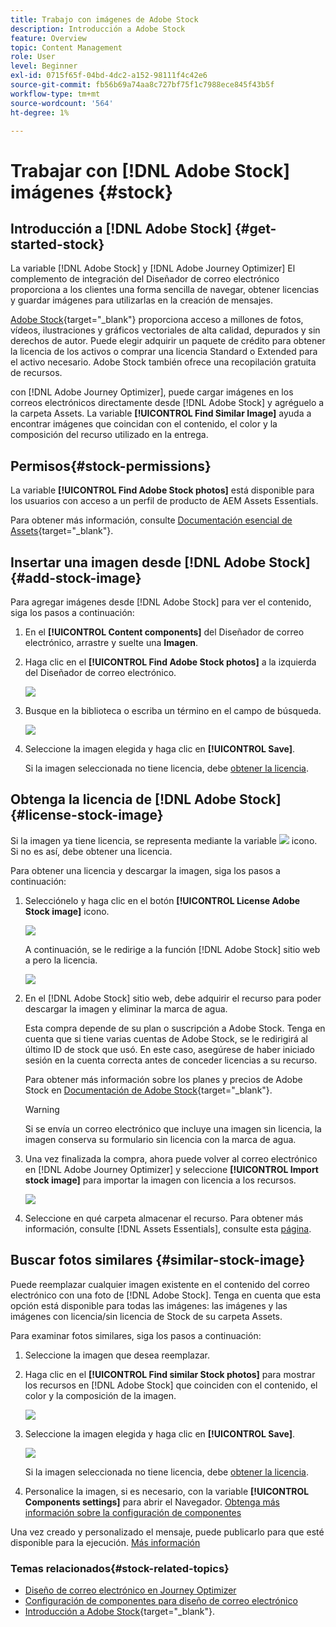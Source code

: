 ```yaml
---
title: Trabajo con imágenes de Adobe Stock
description: Introducción a Adobe Stock
feature: Overview
topic: Content Management
role: User
level: Beginner
exl-id: 0715f65f-04bd-4dc2-a152-98111f4c42e6
source-git-commit: fb56b69a74aa8c727bf75f1c7988ece845f43b5f
workflow-type: tm+mt
source-wordcount: '564'
ht-degree: 1%

---
```


# Trabajar con [!DNL Adobe Stock] imágenes {#stock}

## Introducción a [!DNL Adobe Stock] {#get-started-stock}

La variable [!DNL Adobe Stock] y [!DNL Adobe Journey Optimizer] El complemento de integración del Diseñador de correo electrónico proporciona a los clientes una forma sencilla de navegar, obtener licencias y guardar imágenes para utilizarlas en la creación de mensajes.

[Adobe Stock](https://helpx.adobe.com/stock/get-started.html){target=&quot;_blank&quot;} proporciona acceso a millones de fotos, vídeos, ilustraciones y gráficos vectoriales de alta calidad, depurados y sin derechos de autor. Puede elegir adquirir un paquete de crédito para obtener la licencia de los activos o comprar una licencia Standard o Extended para el activo necesario. Adobe Stock también ofrece una recopilación gratuita de recursos.

con [!DNL Adobe Journey Optimizer], puede cargar imágenes en los correos electrónicos directamente desde [!DNL Adobe Stock] y agréguelo a la carpeta Assets. La variable **[!UICONTROL Find Similar Image]** ayuda a encontrar imágenes que coincidan con el contenido, el color y la composición del recurso utilizado en la entrega.

## Permisos{#stock-permissions}

La variable **[!UICONTROL Find Adobe Stock photos]** está disponible para los usuarios con acceso a un perfil de producto de AEM Assets Essentials.

Para obtener más información, consulte [Documentación esencial de Assets](https://experienceleague.adobe.com/docs/experience-manager-assets-essentials/help/get-started-admins/deploy-administer.html#add-users-to-essentials){target=&quot;_blank&quot;}.

## Insertar una imagen desde [!DNL Adobe Stock] {#add-stock-image}

Para agregar imágenes desde [!DNL Adobe Stock] para ver el contenido, siga los pasos a continuación:

1. En el **[!UICONTROL Content components]** del Diseñador de correo electrónico, arrastre y suelte una **Imagen**.

1. Haga clic en el **[!UICONTROL Find Adobe Stock photos]** a la izquierda del Diseñador de correo electrónico.

   ![](assets/stock-find-photos.png)

1. Busque en la biblioteca o escriba un término en el campo de búsqueda.

   ![](assets/stock-select-from-lib.png)

1. Seleccione la imagen elegida y haga clic en **[!UICONTROL Save]**.

   Si la imagen seleccionada no tiene licencia, debe [obtener la licencia](#license-stock-image).


## Obtenga la licencia de [!DNL Adobe Stock] {#license-stock-image}

Si la imagen ya tiene licencia, se representa mediante la variable ![](assets/stock_10.png) icono. Si no es así, debe obtener una licencia.

Para obtener una licencia y descargar la imagen, siga los pasos a continuación:

1. Selecciónelo y haga clic en el botón **[!UICONTROL License Adobe Stock image]** icono.

   ![](assets/stock-license-icon.png)

   A continuación, se le redirige a la función [!DNL Adobe Stock] sitio web a pero la licencia.

   ![](assets/stock-license-photo.png)

1. En el [!DNL Adobe Stock] sitio web, debe adquirir el recurso para poder descargar la imagen y eliminar la marca de agua.

   Esta compra depende de su plan o suscripción a Adobe Stock. Tenga en cuenta que si tiene varias cuentas de Adobe Stock, se le redirigirá al último ID de stock que usó. En este caso, asegúrese de haber iniciado sesión en la cuenta correcta antes de conceder licencias a su recurso.

   Para obtener más información sobre los planes y precios de Adobe Stock en [Documentación de Adobe Stock](https://stock.adobe.com/plans){target=&quot;_blank&quot;}.

   >[!WARNING]
   > Si se envía un correo electrónico que incluye una imagen sin licencia, la imagen conserva su formulario sin licencia con la marca de agua.

1. Una vez finalizada la compra, ahora puede volver al correo electrónico en [!DNL Adobe Journey Optimizer] y seleccione **[!UICONTROL Import stock image]** para importar la imagen con licencia a los recursos.

   ![](assets/stock_6.png)

1. Seleccione en qué carpeta almacenar el recurso. Para obtener más información, consulte [!DNL Assets Essentials], consulte esta [página](assets-essentials.md#get-started-assets-essentials).

## Buscar fotos similares {#similar-stock-image}

Puede reemplazar cualquier imagen existente en el contenido del correo electrónico con una foto de [!DNL Adobe Stock]. Tenga en cuenta que esta opción está disponible para todas las imágenes: las imágenes y las imágenes con licencia/sin licencia de Stock de su carpeta Assets.

Para examinar fotos similares, siga los pasos a continuación:

1. Seleccione la imagen que desea reemplazar.
1. Haga clic en el **[!UICONTROL Find similar Stock photos]** para mostrar los recursos en [!DNL Adobe Stock] que coinciden con el contenido, el color y la composición de la imagen.

   ![](assets/stock-similar.png)

1. Seleccione la imagen elegida y haga clic en **[!UICONTROL Save]**.

   ![](assets/stock-similar-results.png)

   Si la imagen seleccionada no tiene licencia, debe [obtener la licencia](#license-stock-image).

1. Personalice la imagen, si es necesario, con la variable **[!UICONTROL Components settings]** para abrir el Navegador. [Obtenga más información sobre la configuración de componentes](content-components.md)

Una vez creado y personalizado el mensaje, puede publicarlo para que esté disponible para la ejecución. [Más información](../messages/publish-manage-message.md)


### Temas relacionados{#stock-related-topics}

* [Diseño de correo electrónico en Journey Optimizer](design-emails.md)
* [Configuración de componentes para diseño de correo electrónico](content-components.md)
* [Introducción a Adobe Stock](https://helpx.adobe.com/stock/get-started.html){target=&quot;_blank&quot;}.

